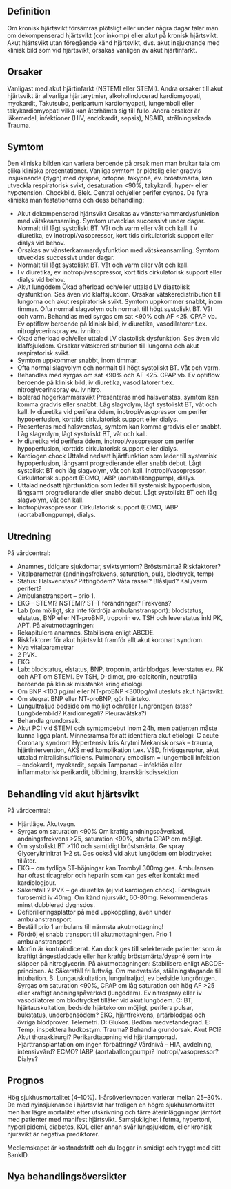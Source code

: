 ## Definition

Om kronisk hjärtsvikt försämras plötsligt eller under några dagar talar man om dekompenserad hjärtsvikt (cor inkomp) eller akut på kronisk hjärtsvikt. Akut hjärtsvikt utan föregående känd hjärtsvikt, dvs. akut insjuknande med klinisk bild som vid hjärtsvikt, orsakas vanligen av akut hjärtinfarkt.

## Orsaker

Vanligast med akut hjärtinfarkt (NSTEMI eller STEMI). Andra orsaker till akut hjärtsvikt är allvarliga hjärtarytmier, alkoholinducerad kardiomyopati, myokardit, Takutsubo, peripartum kardiomyopati, lungemboli eller takykardiomyopati vilka kan återhämta sig till fullo. Andra orsaker är läkemedel, infektioner (HIV, endokardit, sepsis), NSAID, strålningsskada. Trauma.

## Symtom

Den kliniska bilden kan variera beroende på orsak men man brukar tala om olika kliniska presentationer. Vanliga symtom är plötslig eller gradvis insjuknande (dygn) med dyspné, ortopné, takypné, ev. bröstsmärta, kan utveckla respiratorisk svikt, desaturation <90%, takykardi, hyper- eller hypotension. Chockbild. Blek. Central och/eller perifer cyanos.
De fyra kliniska manifestationerna och dess behandling:
- Akut dekompenserad hjärtsvikt Orsakas av vänsterkammardysfunktion med vätskeansamling. Symtom utvecklas successivt under dagar. Normalt till lågt systoliskt BT. Våt och varm eller våt och kall. I v diuretika, ev inotropi/vasopressor, kort tids cirkulatorisk support eller dialys vid behov.
- Orsakas av vänsterkammardysfunktion med vätskeansamling. Symtom utvecklas successivt under dagar.
- Normalt till lågt systoliskt BT. Våt och varm eller våt och kall.
- I v diuretika, ev inotropi/vasopressor, kort tids cirkulatorisk support eller dialys vid behov.
- Akut lungödem Ökad afterload och/eller uttalad LV diastolisk dysfunktion. Ses även vid klaffsjukdom. Orsakar vätskeredistribution till lungorna och akut respiratorisk svikt. Symtom uppkommer snabbt, inom timmar. Ofta normal slagvolym och normalt till högt systoliskt BT. Våt och varm. Behandlas med syrgas om sat <90% och AF <25. CPAP vb. Ev optiflow beroende på klinisk bild, iv diuretika, vasodilatorer t.ex. nitroglycerinspray ev. iv nitro.
- Ökad afterload och/eller uttalad LV diastolisk dysfunktion. Ses även vid klaffsjukdom. Orsakar vätskeredistribution till lungorna och akut respiratorisk svikt.
- Symtom uppkommer snabbt, inom timmar.
- Ofta normal slagvolym och normalt till högt systoliskt BT. Våt och varm.
- Behandlas med syrgas om sat <90% och AF <25. CPAP vb. Ev optiflow beroende på klinisk bild, iv diuretika, vasodilatorer t.ex. nitroglycerinspray ev. iv nitro.
- Isolerad högerkammarsvikt Presenteras med halsvenstas, symtom kan komma gradvis eller snabbt. Låg slagvolym, lågt systoliskt BT, våt och kall. Iv diuretika vid perifera ödem, inotropi/vasopressor om perifer hypoperfusion, korttids cirkulatorisk support eller dialys.
- Presenteras med halsvenstas, symtom kan komma gradvis eller snabbt. Låg slagvolym, lågt systoliskt BT, våt och kall.
- Iv diuretika vid perifera ödem, inotropi/vasopressor om perifer hypoperfusion, korttids cirkulatorisk support eller dialys.
- Kardiogen chock Uttalad nedsatt hjärtfunktion som leder till systemisk hypoperfusion, långsamt progredierande eller snabb debut. Lågt systoliskt BT och låg slagvolym, våt och kall. Inotropi/vasopressor. Cirkulatorisk support (ECMO, IABP (aortaballongpump), dialys.
- Uttalad nedsatt hjärtfunktion som leder till systemisk hypoperfusion, långsamt progredierande eller snabb debut. Lågt systoliskt BT och låg slagvolym, våt och kall.
- Inotropi/vasopressor. Cirkulatorisk support (ECMO, IABP (aortaballongpump), dialys.

## Utredning

På vårdcentral:
- Anamnes, tidigare sjukdomar, sviktsymtom? Bröstsmärta? Riskfaktorer?
- Vitalparametrar (andningsfrekvens, saturation, puls, blodtryck, temp)
- Status: Halsvenstas? Pittingödem? Våta rassel? Blåsljud? Kall/varm perifert?
- Ambulanstransport – prio 1.
- EKG – STEMI? NSTEMI? ST-T förändringar? Frekvens?
- Lab (om möjligt, ska inte fördröja ambulanstransport): blodstatus, elstatus, BNP eller NT-proBNP, troponin ev. TSH och leverstatus inkl PK, APT.
På akutmottagningen:
- Rekapitulera anamnes. Stabilisera enligt ABCDE.
- Riskfaktorer för akut hjärtsvikt framför allt akut koronart syndrom.
- Nya vitalparametrar
- 2 PVK.
- EKG
- Lab: blodstatus, elstatus, BNP, troponin, artärblodgas, leverstatus ev. PK och APT om STEMI. Ev TSH, D-dimer, pro-calcitonin, neutrofila beroende på klinisk misstanke kring etiologi.
- Om BNP <100 pg/ml eller NT-proBNP <300pg/ml utesluts akut hjärtsvikt.
- Om stegrat BNP eller NT-proBNP, gör hjärteko.
- Lungultraljud bedside om möjligt och/eller lungröntgen (stas? Lungödembild? Kardiomegali? Pleuravätska?)
- Behandla grundorsak.
- Akut PCI vid STEMI och symtomdebut inom 24h, men patienten måste kunna ligga plant.
Minnesramsa för att identifiera akut etiologi:
C acute Coronary syndrom Hypertensiv kris Arytmi Mekanisk orsak – trauma, hjärtintervention, AKS med komplikation t.ex. VSD, friväggsruptur, akut uttalad mitralisinsufficiens. Pulmonary embolism = lungemboli Infektion – endokardit, myokardit, sepsis Tamponad – infektiös eller inflammatorisk perikardit, blödning, kranskärlsdissektion

## Behandling vid akut hjärtsvikt

På vårdcentral:
- Hjärtläge. Akutvagn.
- Syrgas om saturation <90% Om kraftig andningspåverkad, andningsfrekvens >25, saturation <90%, starta CPAP om möjligt.
- Om systoliskt BT >110 och samtidigt bröstsmärta. Ge spray Glyceryltrinitrat 1–2 st. Ges också vid akut lungödem om blodtrycket tillåter.
- EKG – om tydliga ST-höjningar kan Trombyl 300mg ges. Ambulansen har oftast ticagrelor och heparin som kan ges efter kontakt med kardiologjour.
- Säkerställ 2 PVK – ge diuretika (ej vid kardiogen chock). Förslagsvis furosemid iv 40mg. Om känd njursvikt, 60-80mg. Rekommenderas minst dubblerad dygnsdos.
- Defibrilleringsplattor på med uppkoppling, även under ambulanstransport.
- Beställ prio 1 ambulans till närmsta akutmottagning!
- Fördröj ej snabb transport till akutmottagningen. Prio 1 ambulanstransport!
- Morfin är kontraindicerat. Kan dock ges till selekterade patienter som är kraftigt ångestladdade eller har kraftig bröstsmärta/dyspné som inte släpper på nitroglycerin.
På akutmottagningen: Stabilisera enligt ABCDE-principen.
A: Säkerställ fri luftväg. Om medvetslös, ställningstagande till intubation.
B: Lungauskultation, lungultraljud, ev bedside lungröntgen. Syrgas om saturation <90%, CPAP om låg saturation och hög AF >25 eller kraftigt andningspåverkad (lungödem). Ev nitrospray eller iv vasodilatorer om blodtrycket tillåter vid akut lungödem.
C: BT, hjärtauskultation, bedside hjärteko om möjligt, perifera pulsar, bukstatus, underbensödem? EKG, hjärtfrekvens, artärblodgas och övriga blodprover. Telemetri.
D: Glukos. Bedöm medvetandegrad.
E: Temp, inspektera hudkostym. Trauma?
Behandla grundorsak. Akut PCI? Akut thoraxkirurgi? Perikardtappning vid hjärttamponad. Hjärttransplantation om ingen förbättring?
Vårdnivå – HIA, avdelning, intensivvård? ECMO? IABP (aortaballongpump)? Inotropi/vasopressor? Dialys?

## Prognos

Hög sjukhusmortalitet (4–10%). 1-årsöverlevnaden varierar mellan 25–30%. De med nyinsjuknande i hjärtsvikt har troligen en högre sjukhusmortalitet men har lägre mortalitet efter utskrivning och färre återinläggningar jämfört med patienter med manifest hjärtsvikt. Samsjuklighet i fetma, hypertoni, hyperlipidemi, diabetes, KOL eller annan svår lungsjukdom, eller kronisk njursvikt är negativa prediktorer.


Medlemskapet är kostnadsfritt och du loggar in smidigt och tryggt med ditt BankID.

## Nya behandlingsöversikter

